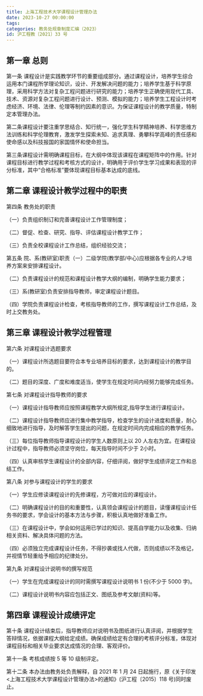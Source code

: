 ```yaml
---
title: 上海工程技术大学课程设计管理办法
date: 2023-10-27 00:00:00
tags: 
categories: 教务处规章制度汇编（2023）
id: 沪工程教〔2021〕33 号
---
```


## 第一章 总则

第一条 课程设计是实践教学环节的重要组成部分。通过课程设计，培养学生综合运用本门课程所学理论知识，设计、开发解决问题的能力；培养学生基于科学原理，采用科学方法对复杂工程问题进行研究的能力；培养学生正确使用现代工具、技术、资源对复杂工程问题进行设计、预测、模拟的能力；培养学生工程设计时考虑经济、环境、法律、伦理等制约因素的意识。为保证课程设计的教学质量，特制定本管理办法。

第二条课程设计要注重学思结合、知行统一，强化学生科学精神培养、科学思维方法训练和科学伦理教育，激发学生探索未知、追求真理、勇攀科学高峰的责任感和使命感以及科技报国的家国情怀和使命担当。

第三条课程设计需明确课程目标，在大纲中体现该课程在课程矩阵中的作用。针对课程目标进行教学过程和考核方式的设计，明确用于评价学生学习成果和表现的评分标准，其中“合格标准”要体现课程目标基本达成的底线。

## 第二章 课程设计教学过程中的职责

第四条 教务处的职责

（一）负责组织制订和完善课程设计工作管理制度；

（二）督促、检查、研究、指导、评估课程设计教学工作；

（三）负责全校课程设计工作总结，组织经验交流；

第五条 院、系(教研室)职责（一）二级学院(教学部/中心)应根据各专业的人才培养方案来安排课程设计。

（二）负责课程设计的规范和课程设计教学大纲的编制，明确学生能力要求；

（三）系(教研室)负责安排指导教师，审定课程设计题目。

（四）学院负责课程设计检查，考核指导教师的工作，撰写课程设计工作总结，及时上交教务处。

## 第三章 课程设计教学过程管理

第六条 对课程设计选题要求

（一）课程设计所选题目要符合本专业培养目标的要求，达到课程设计的教学目的。

（二）题目的深度、广度和难度适当，使学生在规定时间内经努力能够完成任务。

第七条 对课程设计指导教师的要求

（一）课程设计指导教师应按照课程教学大纲所规定,指导学生进行课程设计。

（二）课程设计指导教师应进行集中教学指导，检查学生的设计进度和质量，耐心细致地进行指导，及时解答学生提出的问题，在规定时间内完成相应的教学任务。

（三）每位指导教师指导课程设计的学生人数原则上以 20 人左右为宜。在课程设计过程中，指导教师必须坚守岗位，每天指导时间不少于 2小时。

（四）认真审核学生课程设计的全部内容，仔细评阅，做好学生成绩评定工作和总结工作。

第八条 对参与课程设计的学生的要求

（一）学生应修读课程设计的先修课程，方可做对应的课程设计。

（二）明确课程设计的目的和重要性，认真领会课程设计的题目，读懂课程设计任务书的要求，学会设计的基本方法与步骤，积极认真地做好准备工作。

（三）在课程设计中，学会如何运用已学过的知识、提高自学能力以及收集、归纳相关资料、解决具体问题的方法。

（四）必须独立完成课程设计任务，不得抄袭或找人代做，否则成绩以不及格记，并视情节轻重给予相应的纪律处分。

第九条 对课程设计说明书的撰写规范

（一）学生在完成课程设计的同时需撰写课程设计说明书 1 份(不少于 5000 字)。

（二）课程设计说明书内容应包括正文、图纸及参考文献(资料)等。

## 第四章 课程设计成绩评定

第十条 课程设计结束后，指导教师应对说明书及图纸进行认真评阅，并根据学生答辩情况，依据课程大纲给定成绩。确保成绩给定有合理的考核评分标准，体现对课程目标和相关毕业要求达成情况的合理、客观评价。

第十一条 考核成绩按 5 等 10 级制评定。

第十二条 本办法由教务处负责解释，自 2021 年 1 月 24 日起施行，原《关于印发<上海工程技术大学课程设计管理办法>的通知》(沪工程〔2015〕118 号)同时废止。
